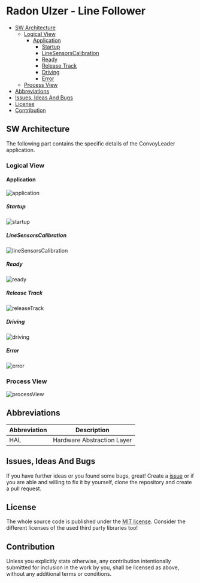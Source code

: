 # Radon Ulzer - Line Follower <!-- omit in toc -->

- [SW Architecture](#sw-architecture)
  - [Logical View](#logical-view)
    - [Application](#application)
      - [Startup](#startup)
      - [LineSensorsCalibration](#linesensorscalibration)
      - [Ready](#ready)
      - [Release Track](#release-track)
      - [Driving](#driving)
      - [Error](#error)
  - [Process View](#process-view)
- [Abbreviations](#abbreviations)
- [Issues, Ideas And Bugs](#issues-ideas-and-bugs)
- [License](#license)
- [Contribution](#contribution)

## SW Architecture

The following part contains the specific details of the ConvoyLeader application.

### Logical View

#### Application

![application](http://www.plantuml.com/plantuml/proxy?cache=no&src=https://raw.githubusercontent.com/BlueAndi/RadonUlzer/main/doc/architecture/uml/LogicalView/LineFollower/Application.plantuml)

##### Startup

![startup](http://www.plantuml.com/plantuml/proxy?cache=no&src=https://raw.githubusercontent.com/BlueAndi/RadonUlzer/main/doc/architecture/uml/LogicalView/LineFollower/StartupState.plantuml)

##### LineSensorsCalibration

![lineSensorsCalibration](http://www.plantuml.com/plantuml/proxy?cache=no&src=https://raw.githubusercontent.com/BlueAndi/RadonUlzer/main/doc/architecture/uml/LogicalView/LineFollower/LineSensorsCalibrationState.plantuml)

##### Ready

![ready](http://www.plantuml.com/plantuml/proxy?cache=no&src=https://raw.githubusercontent.com/BlueAndi/RadonUlzer/main/doc/architecture/uml/LogicalView/LineFollower/ReadyState.plantuml)

##### Release Track

![releaseTrack](http://www.plantuml.com/plantuml/proxy?cache=no&src=https://raw.githubusercontent.com/BlueAndi/RadonUlzer/main/doc/architecture/uml/LogicalView/LineFollower/ReleaseTrackState.plantuml)

##### Driving

![driving](http://www.plantuml.com/plantuml/proxy?cache=no&src=https://raw.githubusercontent.com/BlueAndi/RadonUlzer/main/doc/architecture/uml/LogicalView/LineFollower/DrivingState.plantuml)

##### Error

![error](http://www.plantuml.com/plantuml/proxy?cache=no&src=https://raw.githubusercontent.com/BlueAndi/RadonUlzer/main/doc/architecture/uml/LogicalView/LineFollower/ErrorState.plantuml)

### Process View

![processView](http://www.plantuml.com/plantuml/proxy?cache=no&src=https://raw.githubusercontent.com/BlueAndi/RadonUlzer/main/doc/architecture/uml/ProcessView/LineFollower/SystemStates2.plantuml)

## Abbreviations

| Abbreviation | Description |
| - | - |
| HAL | Hardware Abstraction Layer |

## Issues, Ideas And Bugs

If you have further ideas or you found some bugs, great! Create a [issue](https://github.com/BlueAndi/RadonUlzer/issues) or if you are able and willing to fix it by yourself, clone the repository and create a pull request.

## License

The whole source code is published under the [MIT license](http://choosealicense.com/licenses/mit/).
Consider the different licenses of the used third party libraries too!

## Contribution

Unless you explicitly state otherwise, any contribution intentionally submitted for inclusion in the work by you, shall be licensed as above, without any
additional terms or conditions.
